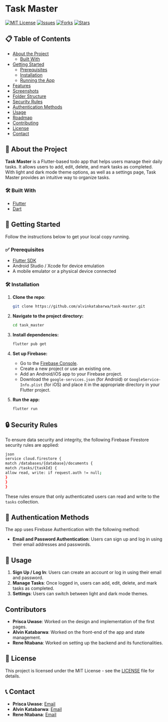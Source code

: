# Task Master

[![MIT License](https://img.shields.io/github/license/your-username/task-master)](LICENSE)
[![Issues](https://img.shields.io/github/issues/your-username/task-master)](https://github.com/your-username/task-master/issues)
[![Forks](https://img.shields.io/github/forks/your-username/task-master)](https://github.com/your-username/task-master/network/members)
[![Stars](https://img.shields.io/github/stars/your-username/task-master)](https://github.com/your-username/task-master/stargazers)

## 📋 Table of Contents

- [About the Project](#about-the-project)
  - [Built With](#built-with)
- [Getting Started](#getting-started)
  - [Prerequisites](#prerequisites)
  - [Installation](#installation)
  - [Running the App](#running-the-app)
- [Features](#features)
- [Screenshots](#screenshots)
- [Folder Structure](#folder-structure)
- [Security Rules](#security-rules)
- [Authentication Methods](#authentication-methods)
- [Usage](#usage)
- [Roadmap](#roadmap)
- [Contributing](#contributing)
- [License](#license)
- [Contact](#contact)

## 📖 About the Project

**Task Master** is a Flutter-based todo app that helps users manage their daily tasks. It allows users to add, edit, delete, and mark tasks as completed. With light and dark mode theme options, as well as a settings page, Task Master provides an intuitive way to organize tasks.

### 🛠 Built With

- [Flutter](https://flutter.dev/)
- [Dart](https://dart.dev/)

## 🚀 Getting Started

Follow the instructions below to get your local copy running.

### ✅ Prerequisites

- [Flutter SDK](https://flutter.dev/docs/get-started/install)
- Android Studio / Xcode for device emulation
- A mobile emulator or a physical device connected

### 🛠 Installation

1. **Clone the repo**:
   ```sh
   git clone https://github.com/alvinkatabarwa/task-master.git
   ```

2. **Navigate to the project directory:**

   ```bash
   cd task_master
   ```

3. **Install dependencies:**

   ```bash
   flutter pub get
   ```

4. **Set up Firebase:**

   - Go to the [Firebase Console](https://console.firebase.google.com/).
   - Create a new project or use an existing one.
   - Add an Android/iOS app to your Firebase project.
   - Download the `google-services.json` (for Android) or `GoogleService-Info.plist` (for iOS) and place it in the appropriate directory in your Flutter project.

5. **Run the app:**

   ```bash
   flutter run
   ```

## 🔒 Security Rules

To ensure data security and integrity, the following Firebase Firestore security rules are applied:
```bash
json
service cloud.firestore {
match /databases/{database}/documents {
match /tasks/{taskId} {
allow read, write: if request.auth != null;
}
}
}
```

These rules ensure that only authenticated users can read and write to the `tasks` collection.

## 🔑 Authentication Methods

The app uses Firebase Authentication with the following method:

- **Email and Password Authentication**: Users can sign up and log in using their email addresses and passwords.

## 📱 Usage

1. **Sign Up / Log In**: Users can create an account or log in using their email and password.
2. **Manage Tasks**: Once logged in, users can add, edit, delete, and mark tasks as completed.
3. **Settings**: Users can switch between light and dark mode themes.

## Contributors

- **Prisca Uwase**: Worked on the design and implementation of the first pages.
- **Alvin Katabarwa**: Worked on the front-end of the app and state management.
- **Rene Ntabana**: Worked on setting up the backend and its functionalities.

## 📜 License

This project is licensed under the MIT License - see the [LICENSE](LICENSE) file for details.

## 📞 Contact

- **Prisca Uwase**: [Email](mailto:prisca@example.com)
- **Alvin Katabarwa**: [Email](mailto:alvin@example.com)
- **Rene Ntabana**: [Email](mailto:rene@example.com)
